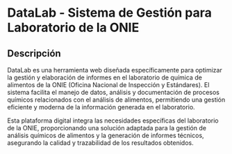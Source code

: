 # DataLab - Sistema de Gestión para Laboratorio de la ONIE

## Descripción
DataLab es una herramienta web diseñada específicamente para optimizar la gestión y elaboración de informes en el laboratorio de química de alimentos de la ONIE (Oficina Nacional de Inspección y Estándares). El sistema facilita el manejo de datos, análisis y documentación de procesos químicos relacionados con el análisis de alimentos, permitiendo una gestión eficiente y moderna de la información generada en el laboratorio.

Esta plataforma digital integra las necesidades específicas del laboratorio de la ONIE, proporcionando una solución adaptada para la gestión de análisis químicos de alimentos y la generación de informes técnicos, asegurando la calidad y trazabilidad de los resultados obtenidos.